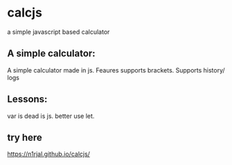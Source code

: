 # calcjs
a simple javascript based calculator

## A simple calculator:
A simple calculator made in js. Feaures supports brackets. Supports history/ logs

## Lessons:
var is dead is js. 
better use let.

## try here

https://n1rjal.github.io/calcjs/
